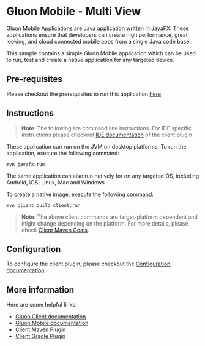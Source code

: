 # Gluon Mobile - Multi View

Gluon Mobile Applications are Java application written in JavaFX.
These applications ensure that developers can create high performance, great looking, and cloud connected mobile apps from a single Java code base.

This sample contains a simple Gluon Mobile application which can be used to run, test and create a native application for any targeted device.

## Pre-requisites

Please checkout the prerequisites to run this application [here](https://github.com/gluonhq/client-maven-plugin#requirements).

## Instructions

> **Note**: The following are command line instructions. For IDE specific instructions please checkout
[IDE documentation](https://docs.gluonhq.com/client/#_ide) of the client plugin.

These application can run on the JVM on desktop platforms. To run the application, execute the following command:

```
mvn javafx:run
```

The same application can also run natively for on any targeted OS, including Android, iOS, Linux, Mac and Windows.

To create a native image, execute the following command:

```
mvn client:build client:run
```

> **Note**: The above client commands are target-platform dependent and might change depending on the platform.
For more details, please check
    [Client Maven Goals](https://github.com/gluonhq/client-maven-plugin#2-goals).

## Configuration

To configure the client plugin, please checkout the [Configuration documentation](https://docs.gluonhq.com/client/#_configuration).

## More information

Here are some helpful links:

* [Gluon Client documentation](https://docs.gluonhq.com/client)
* [Gluon Mobile documentation](https://docs.gluonhq.com/mobile)
* [Client Maven Plugin](https://github.com/gluonhq/client-maven-plugin)
* [Client Gradle Plugin](https://github.com/gluonhq/client-gradle-plugin)
